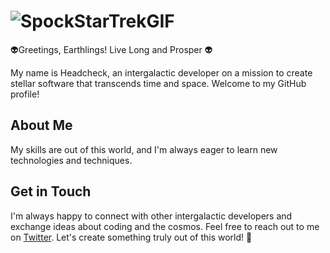 # ![SpockStarTrekGIF](https://github.com/headcheck/headcheck/assets/645365/ae97cea8-1f8c-4615-b9c7-935a15e66995)
👽Greetings, Earthlings! Live Long and Prosper 👽

My name is Headcheck, an intergalactic developer on a mission to create stellar software that transcends time and space. Welcome to my GitHub profile!

## About Me

My skills are out of this world, and I'm always eager to learn new technologies and techniques.

## Get in Touch

I'm always happy to connect with other intergalactic developers and exchange ideas about coding and the cosmos. Feel free to reach out to me on [Twitter](https://twitter.com/headcheck). Let's create something truly out of this world! 🚀
